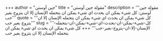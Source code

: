 +++
author = "جين أوستن"
title = "مقولة جين أوستن"
description = '''مقولة جين أوستن: كل شيء يمكن ان يحدث اي شيء يمكن ان يتحمله الإنسان إلا ان يتزوج بغير حب'''
quote = '''كل شيء يمكن ان يحدث اي شيء يمكن ان يتحمله الإنسان إلا ان يتزوج بغير حب'''
slug = '''كل-شيء-يمكن-ان-يحدث-اي-شيء-يمكن-ان-يتحمله-الإنسان-إلا-ان-يتزوج-بغير-حب'''
+++
كل شيء يمكن ان يحدث اي شيء يمكن ان يتحمله الإنسان إلا ان يتزوج بغير حب
